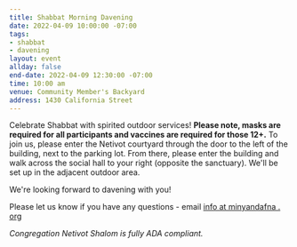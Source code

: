 ```yaml
---
title: Shabbat Morning Davening
date: 2022-04-09 10:00:00 -07:00
tags:
- shabbat
- davening
layout: event
allday: false
end-date: 2022-04-09 12:30:00 -07:00
time: 10:00 am
venue: Community Member's Backyard
address: 1430 California Street
---
```


Celebrate Shabbat with spirited outdoor services! **Please note, masks are required for all participants and vaccines are required for those 12+.** To join us, please enter the Netivot courtyard through the door to the left of the building, next to the parking lot. From there, please enter the building and walk across the social hall to your right (opposite the sanctuary). We'll be set up in the adjacent outdoor area.

We're looking forward to davening with you!

Please let us know if you have any questions - email [info at minyandafna . org](mailto:info@minyandafna.org)

_Congregation Netivot Shalom is fully ADA compliant._
